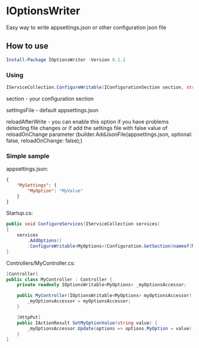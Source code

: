 # IOptionsWriter

Easy way to write appsettings.json or other configuration json file

## How to use

```powershell
Install-Package IOptionsWriter -Version 0.1.2
```

### Using

```c#
IServiceCollection.ConfigureWritable(IConfigurationSection section, string settingsFile = "appsettings.json", bool reloadAfterWrite = false)
```

section - your configuration section

settingsFile - default appsettings.json

reloadAfterWrite - you can enable this option if you have problems detecting file changes or if add the settings file with false value of reloadOnChange parameter (builder.AddJsonFile(appsettings.json, optional: false, reloadOnChange: false);)

### Simple sample

appsettings.json:

```JSON
{
    "MySettings": {
        "MyOption": "MyValue"
    }
}
```

Startup.cs:

```c#
public void ConfigureServices(IServiceCollection services)
{
    services
        .AddOptions()
        .ConfigureWritable<MyOptions>(Configuration.GetSection(nameof(MySettings)));
}
```

Controllers/MyController.cs:

```c#
[Controller]
public class MyController : Controller {
    private readonly IOptionsWritable<MyOptions> _myOptionsAccessor;

    public MyController(IOptionsWritable<MyOptions> myOptionsAccessor) {
        _myOptionsAccessor = myOptionsAccessor;
    }

    [HttpPut]
    public IActionResult SetMyOptionValue(string value) {
        _myOptionsAccessor.Update(options => options.MyOption = value);
    }
}

```
